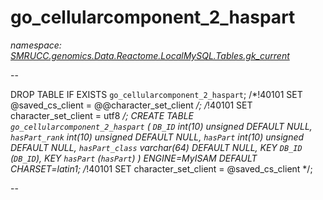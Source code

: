﻿# go_cellularcomponent_2_haspart
_namespace: [SMRUCC.genomics.Data.Reactome.LocalMySQL.Tables.gk_current](./index.md)_

--
 
 DROP TABLE IF EXISTS `go_cellularcomponent_2_haspart`;
 /*!40101 SET @saved_cs_client = @@character_set_client */;
 /*!40101 SET character_set_client = utf8 */;
 CREATE TABLE `go_cellularcomponent_2_haspart` (
 `DB_ID` int(10) unsigned DEFAULT NULL,
 `hasPart_rank` int(10) unsigned DEFAULT NULL,
 `hasPart` int(10) unsigned DEFAULT NULL,
 `hasPart_class` varchar(64) DEFAULT NULL,
 KEY `DB_ID` (`DB_ID`),
 KEY `hasPart` (`hasPart`)
 ) ENGINE=MyISAM DEFAULT CHARSET=latin1;
 /*!40101 SET character_set_client = @saved_cs_client */;
 
 --




